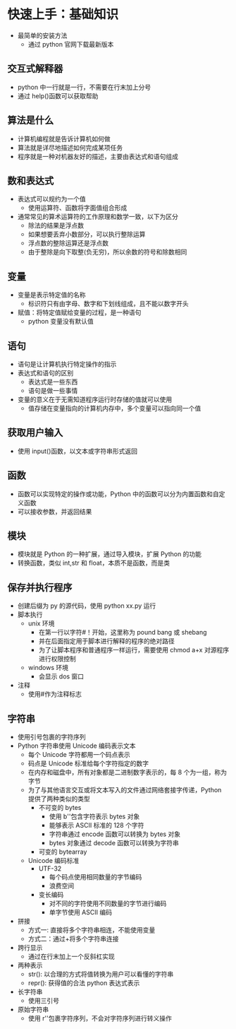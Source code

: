 # 快速上手：基础知识

- 最简单的安装方法
  - 通过 python 官网下载最新版本

## 交互式解释器

- python 中一行就是一行，不需要在行末加上分号
- 通过 help()函数可以获取帮助

## 算法是什么

- 计算机编程就是告诉计算机如何做
- 算法就是详尽地描述如何完成某项任务
- 程序就是一种对机器友好的描述，主要由表达式和语句组成

## 数和表达式

- 表达式可以规约为一个值
  - 使用运算符、函数将字面值组合形成
- 通常常见的算术运算符的工作原理和数学一致，以下为区分
  - 除法的结果是浮点数
  - 如果想要丢弃小数部分，可以执行整除运算
  - 浮点数的整除运算还是浮点数
  - 由于整除是向下取整(负无穷)，所以余数的符号和除数相同

## 变量

- 变量是表示特定值的名称
  - 标识符只有由字母、数字和下划线组成，且不能以数字开头
- 赋值：将特定值赋给变量的过程，是一种语句
  - python 变量没有默认值

## 语句

- 语句是让计算机执行特定操作的指示
- 表达式和语句的区别
  - 表达式是一些东西
  - 语句是做一些事情
- 变量的意义在于无需知道程序运行时存储的值就可以使用
  - 值存储在变量指向的计算机内存中，多个变量可以指向同一个值

## 获取用户输入

- 使用 input()函数，以文本或字符串形式返回

## 函数

- 函数可以实现特定的操作或功能，Python 中的函数可以分为内置函数和自定义函数
- 可以接收参数，并返回结果

## 模块

- 模块就是 Python 的一种扩展，通过导入模块，扩展 Python 的功能
- 转换函数，类似 int,str 和 float，本质不是函数，而是类

## 保存并执行程序

- 创建后缀为 py 的源代码，使用 python xx.py 运行
- 脚本执行
  - unix 环境
    - 在第一行以字符#！开始，这里称为 pound bang 或 shebang
    - 并在后面指定用于脚本进行解释的程序的绝对路径
    - 为了让脚本程序和普通程序一样运行，需要使用 chmod a+x 对源程序进行权限控制
  - windows 环境
    - 会显示 dos 窗口
- 注释
  - 使用#作为注释标志

## 字符串

- 使用引号包裹的字符序列
- Python 字符串使用 Unicode 编码表示文本
  - 每个 Unicode 字符都用一个码点表示
  - 码点是 Unicode 标准给每个字符指定的数字
  - 在内存和磁盘中，所有对象都是二进制数字表示的，每 8 个为一组，称为字节
  - 为了与其他语言交互或将文本写入的文件通过网络套接字传递，Python 提供了两种类似的类型
    - 不可变的 bytes
      - 使用 b''包含字符表示 bytes 对象
      - 能够表示 ASCII 标准的 128 个字符
      - 字符串通过 encode 函数可以转换为 bytes 对象
      - bytes 对象通过 decode 函数可以转换为字符串
    - 可变的 bytearray
  - Unicode 编码标准
    - UTF-32
      - 每个码点使用相同数量的字节编码
      - 浪费空间
    - 变长编码
      - 对不同的字符使用不同数量的字节进行编码
      - 单字节使用 ASCII 编码
- 拼接
  - 方式一: 直接将多个字符串相连，不能使用变量
  - 方式二：通过+将多个字符串连接
- 跨行显示
  - 通过在行末加上一个反斜杠实现
- 两种表示
  - str(): 以合理的方式将值转换为用户可以看懂的字符串
  - repr(): 获得值的合法 python 表达式表示
- 长字符串
  - 使用三引号
- 原始字符串
  - 使用 r''包裹字符序列，不会对字符序列进行转义操作
